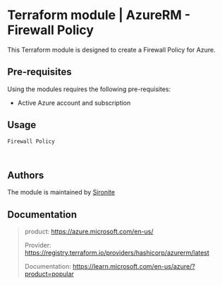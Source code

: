 # Terraform module | AzureRM - Firewall Policy

This Terraform module is designed to create a Firewall Policy for Azure.

## Pre-requisites

Using the modules requires the following pre-requisites:
 * Active Azure account and subscription 

## Usage

`Firewall Policy`

```hcl


```

## Authors

The module is maintained by [Sironite](https://github.com/sironite)

## Documentation

> product: https://azure.microsoft.com/en-us/
> 
> Provider: https://registry.terraform.io/providers/hashicorp/azurerm/latest
> 
> Documentation: https://learn.microsoft.com/en-us/azure/?product=popular
